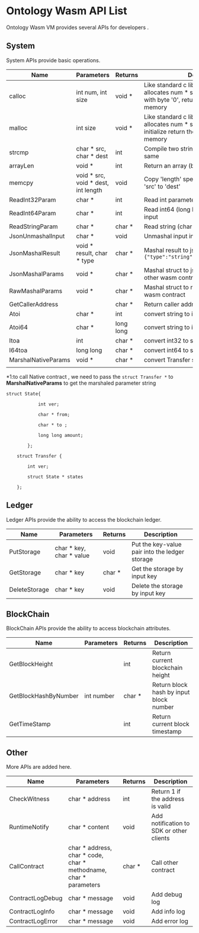 # Ontology Wasm API List

Ontology Wasm VM provides several APIs for developers .

## System

System APIs provide basic operations.

| Name              | Parameters                         | Returns | Description                                                  |
| ----------------- | ---------------------------------- | ------- | ------------------------------------------------------------ |
| calloc            | int num, int size                   | void *  | Like standard c library, calloc function  allocates num * size memorys and initialize with byte '0', return the address (offset) in memory |
| malloc            | int size                           | void *  | Like standard c library, calloc function allocates num * size memorys without any initialize  return the address (offset) in memory |
| strcmp            | char * src, char * dest             | int     | Compile two strings, return 0 if they are the same           |
| arrayLen          | void *                             | int     | Return an array (byte, int, int64) length                       |
| memcpy            | void * src, void * dest, int length | void    | Copy 'length' specified block memory from 'src' to 'dest'    |
| ReadInt32Param    | char *                             | int     | Read int parameter from input                                |
| ReadInt64Param    | char *                             | int     | Read int64 (long long) parameter from input                   |
| ReadStringParam   | char *                             | char *  | Read string (char *) parameter from input                    |
| JsonUnmashalInput | char *                             | void    | Unmashal input into specified struct                         |
| JsonMashalResult  | void * result, char * type          | char *  | Mashal result to json format string ``` {"type":"string","value":"samplestring"}``` |
| JsonMashalParams  | void *                             | char *  | Mashal struct to json format string, for call other wasm contract |
| RawMashalParams  | void *                             | char *  | Mashal struct to raw string, for call other wasm contract    |
| GetCallerAddress  |                                    | char *  | Return caller address                                        |
| Atoi | char * | int | convert string to  int32 |
| Atoi64 | char * | long long | convert string to int64 |
| Itoa | int | char * | convert int32 to string |
| I64toa | long long | char * | convert int64 to string |
| MarshalNativeParams | void * | char * | convert Transfer  struct to string (*1) |
|  | |  |  |

*1:to call Native contract , we need to pass the ```struct Transfer *``` to **MarshalNativeParams** to get the marshaled parameter string

```
struct State{

            int ver;

            char * from;

            char * to ;

            long long amount;

        };

    struct Transfer {

        int ver;

        struct State * states

    };

```







## Ledger

Ledger APIs provide the ability to access the blockchain ledger.

| Name          | Parameters              | Returns | Description                                |
| ------------- | ----------------------- | ------- | ------------------------------------------ |
| PutStorage    | char * key, char * value | void    | Put the key-value pair into the ledger storage |
| GetStorage    | char * key              | char *  | Get the storage by input key               |
| DeleteStorage | char * key              | void    | Delete the storage by input key            |

## BlockChain

BlockChain APIs provide the ability to access blockchain attributes.

| Name                 | Parameters | Returns | Description                             |
| -------------------- | ---------- | ------- | --------------------------------------- |
| GetBlockHeight       |            | int     | Return current blockchain height        |
| GetBlockHashByNumber | int number | char *  | Return block hash by input block number |
| GetTimeStamp         |            | int     | Return current block timestamp          |

## Other

More APIs are added here.

| Name             | Parameters                                                   | Returns | Description                              |
| ---------------- | ------------------------------------------------------------ | ------- | ---------------------------------------- |
| CheckWitness     | char * address                                               | int     | Return 1 if the address is valid         |
| RuntimeNotify    | char * content                                               | void    | Add notification to SDK or other clients |
| CallContract     | char * address, char * code, char * methodname, char * parameters | char *  | Call other contract                      |
| ContractLogDebug | char * message                                               | void    | Add debug log                            |
| ContractLogInfo  | char * message                                               | void    | Add info log                             |
| ContractLogError | char * message                                               | void    | Add error log                            |

